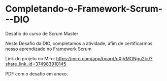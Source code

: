 # Completando-o-Framework-Scrum---DIO
Desafio do curso de Scrum Master

Neste Desafio da DIO, completamos a atividade, afim de certificarmos nosso aprendizado no Framework Scrum

Link do projeto no Miro: https://miro.com/app/board/uXjVMONgu2I=/?share_link_id=374983910145

PDF com o desafio em anexo.
